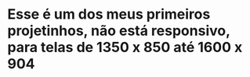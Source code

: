 # Esse é um dos meus primeiros projetinhos, não está responsivo, para telas de 1350 x 850 até 1600 x 904
